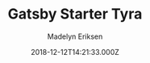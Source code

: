 ---
title: Gatsby Starter Tyra
github: https://github.com/madelyneriksen/gatsby-starter-tyra
demo: https://tyra-starter.netlify.app/
author: Madelyn Eriksen
thumbnail: themes/madelyneriksen-gatsby-starter-tyra.jpg
ssg:
  - Gatsby
cms:
  - Markdown
date: 2018-12-12T14:21:33.000Z
description: Tyra - Feminine Gatsby Starter optimized for SEO
draft: true
publish_date: '2018-12-12T14:21:33Z'
update_date: '2021-08-01T13:19:59Z'
github_star: 79
github_fork: 29
---